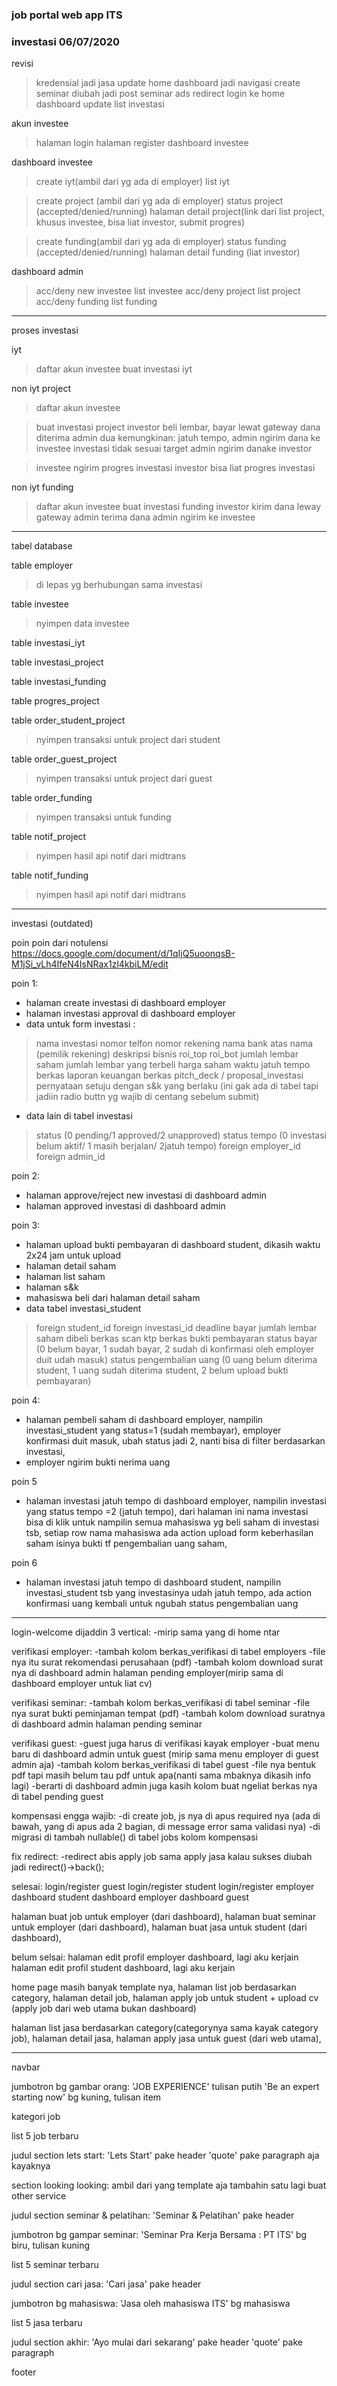 ### job portal web app ITS

### investasi 06/07/2020

revisi
>kredensial jadi jasa
>update home dashboard jadi navigasi
>create seminar diubah jadi post seminar ads
>redirect login ke home dashboard
>update list investasi

akun investee
>halaman login
>halaman register
>dashboard investee

dashboard investee
>create iyt(ambil dari yg ada di employer)
>list iyt

>create project (ambil dari yg ada di employer)
>status project (accepted/denied/running)
>halaman detail project(link dari list project, khusus investee, bisa liat investor, submit progres)

>create funding(ambil dari yg ada di employer)
>status funding (accepted/denied/running)
>halaman detail funding (liat investor)

dashboard admin
>acc/deny new investee
>list investee
>acc/deny project
>list project
>acc/deny funding
>list funding

---
proses investasi

iyt
>daftar akun investee
>buat investasi iyt

non iyt project
>daftar akun investee

>buat investasi project
>investor beli lembar, bayar lewat gateway
>dana diterima admin
dua kemungkinan:
>jatuh tempo, admin ngirim dana ke investee
>investasi tidak sesuai target admin ngirim danake investor

>investee ngirim progres investasi
>investor bisa liat progres investasi

non iyt funding
>daftar akun investee
>buat investasi funding
>investor kirim dana leway gateway
>admin terima dana
>admin ngirim ke investee

------
tabel database

table employer
>di lepas yg berhubungan sama investasi

table investee
>nyimpen data investee

table investasi_iyt

table investasi_project

table investasi_funding

table progres_project

table order_student_project
>nyimpen transaksi untuk project dari student

table order_guest_project
>nyimpen transaksi untuk project dari guest

table order_funding
>nyimpen transaksi untuk funding

table notif_project
>nyimpen hasil api notif dari midtrans

table notif_funding
>nyimpen hasil api notif dari midtrans

 
---
investasi (outdated)

poin poin dari notulensi
https://docs.google.com/document/d/1qIjQ5uoonqsB-M1jSi_vLh4IfeN4IsNRax1zl4kbiLM/edit

poin 1:
- halaman create investasi di dashboard employer
- halaman investasi approval di dashboard employer
- data untuk form investasi :
>nama investasi
>nomor telfon
>nomor rekening
>nama bank
>atas nama (pemilik rekening)
>deskripsi bisnis
>roi_top
>roi_bot
>jumlah lembar saham
>jumlah lembar yang terbeli
>harga saham
>waktu jatuh tempo
>berkas laporan keuangan
>berkas pitch_deck / proposal_investasi
>pernyataan setuju dengan s&k yang berlaku (ini gak ada di tabel tapi jadiin radio buttn yg wajib di centang sebelum submit)
- data lain di tabel investasi
>status (0 pending/1 approved/2 unapproved)
>status tempo (0 investasi belum aktif/ 1 masih berjalan/ 2jatuh tempo)
>foreign employer_id
>foreign admin_id

poin 2:
- halaman approve/reject new investasi di dashboard admin
- halaman approved investasi di dashboard admin

poin 3:
- halaman upload bukti pembayaran di dashboard student, dikasih waktu 2x24 jam untuk upload
- halaman detail saham
- halaman list saham
- halaman s&k
- mahasiswa beli dari halaman detail saham
- data tabel investasi_student
>foreign student_id
>foreign investasi_id
>deadline bayar
>jumlah lembar saham dibeli
>berkas scan ktp
>berkas bukti pembayaran
>status bayar (0 belum bayar, 1 sudah bayar, 2 sudah di konfirmasi oleh employer duit udah masuk)
>status pengembalian uang (0 uang belum diterima student, 1 uang sudah diterima student, 2 belum upload bukti pembayaran)


poin 4:
- halaman pembeli saham di dashboard employer, nampilin investasi_student yang status=1 (sudah membayar),
employer konfirmasi duit masuk, ubah status jadi 2,
nanti bisa di filter berdasarkan investasi,
- employer ngirim bukti nerima uang

poin 5
- halaman investasi jatuh tempo di dashboard employer, nampilin investasi yang status tempo =2 (jatuh tempo),
dari halaman ini nama investasi bisa di klik untuk nampilin semua mahasiswa yg beli saham di investasi tsb,
setiap row nama mahasiswa ada action upload form keberhasilan saham isinya bukti tf pengembalian uang saham,

poin 6
- halaman investasi jatuh tempo di dashboard student, nampilin investasi_student tsb yang investasinya udah jatuh tempo,
ada action konfirmasi uang kembali untuk ngubah status pengembalian uang




--------
login-welcome dijaddin 3 vertical:
-mirip sama yang di home ntar

verifikasi employer:
-tambah kolom berkas_verifikasi di tabel employers
-file nya itu surat rekomendasi perusahaan (pdf)
-tambah kolom download surat nya di dashboard admin halaman pending employer(mirip sama di dashboard employer untuk liat cv)

verifikasi seminar:
-tambah kolom berkas_verifikasi di tabel seminar
-file nya surat bukti peminjaman tempat (pdf)
-tambah kolom download suratnya di dashboard admin halaman pending seminar

verifikasi guest:
-guest juga harus di verifikasi kayak employer
-buat menu baru di dashboard admin untuk guest (mirip sama menu employer di guest admin aja)
-tambah kolom berkas_verifikasi di tabel guest
-file nya bentuk pdf tapi masih belum tau pdf untuk apa(nanti sama mbaknya dikasih info lagi)
-berarti di dashboard admin juga kasih kolom buat ngeliat berkas nya di tabel pending guest

kompensasi engga wajib:
-di create job, js nya di apus required nya (ada di bawah, yang di apus ada 2 bagian, di message error sama validasi nya)
-di migrasi di tambah nullable() di tabel jobs kolom kompensasi

fix redirect:
-redirect abis apply job sama apply jasa kalau sukses diubah jadi redirect()->back();

selesai:
login/register guest
login/register student
login/register employer
dashboard student
dashboard employer
dashboard guest

halaman buat job untuk employer (dari dashboard),
halaman buat seminar untuk employer (dari dashboard),
halaman buat jasa untuk student (dari dashboard),




belum selsai:
halaman edit profil employer dashboard, lagi aku kerjain
halaman edit profil student dashboard, lagi aku kerjain

home page masih banyak template nya,
halaman list job berdasarkan category,
halaman detail job,
halaman apply job untuk student + upload cv (apply job dari web utama bukan dashboard)

halaman list jasa berdasarkan category(categorynya sama kayak category job),
halaman detail jasa,
halaman apply jasa untuk guest (dari web utama),


--------------

navbar

jumbotron bg gambar orang:
'JOB EXPERIENCE' tulisan putih
'Be an expert starting now' bg kuning, tulisan item

kategori job

list 5 job terbaru

judul section lets start:
'Lets Start' pake header
'quote' pake paragraph aja kayaknya

section looking looking:
ambil dari yang template aja tambahin satu lagi buat other service

judul section seminar & pelatihan:
'Seminar & Pelatihan' pake header

jumbotron bg gampar seminar:
'Seminar Pra Kerja Bersama : PT ITS' bg biru, tulisan kuning

list 5 seminar terbaru

judul section cari jasa:
'Cari jasa' pake header

jumbotron bg mahasiswa:
'Jasa oleh mahasiswa ITS' bg mahasiswa

list 5 jasa terbaru

judul section akhir:
'Ayo mulai dari sekarang' pake header
'quote' pake paragraph

footer
